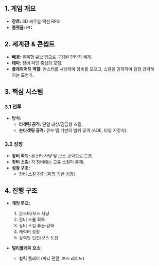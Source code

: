 ## 1. 게임 개요

- **장르:** 3D 캐주얼 액션 RPG 
- **플랫폼:** PC
## 2. 세계관 & 콘셉트

- **배경:** 블록형 큐브 맵으로 구성된 판타지 세계.
- **테마:** 장비 파밍 중심의 모험.
- **플레이어의 역할:** 몬스터를 사냥하며 장비를 모으고, 스킬을 강화하며 점점 강력해지는 모험가.

## 3. 핵심 시스템

### 3.1 전투

- **방식:**
    - **타겟팅 공격:** 단일 대상/잠금형 스킬.
    - **논타겟팅 공격:** 큐브 맵 기반의 범위 공격 (AOE, 타일 지정식).

### 3.2 성장

- **장비 획득:** 몬스터 사냥 및 보스 공략으로 드롭.
- **장비 스킬:** 각 장비에는 고유 스킬이 존재.
- **성장 구조:**
    - 장비 스킬 강화 (파밍 기반 성장)
## 4. 진행 구조

- **게임 루프:**
    1. 몬스터/보스 사냥
    2. 장비 드롭 획득
    3. 장비 스킬 추출·강화
    4. 캐릭터 성장
    5. 강력한 던전/보스 도전
        
- **멀티플레이 요소:**
    - 협력 플레이 (파티 던전, 보스 레이드)

